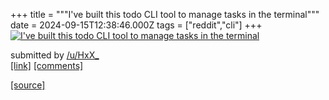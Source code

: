 +++
title = """I've built this todo CLI tool to manage tasks in the terminal"""
date = 2024-09-15T12:38:46.000Z
tags = ["reddit","cli"]
+++
[![I've built this todo CLI tool to manage tasks in the terminal](https://external-preview.redd.it/dmZseWx3YTN4eW9kMZW5iUWlK5v-jGXYhGcgiCybRedR_18Jff6rciwN_k6D.png?width=640&crop=smart&auto=webp&s=e527de0dbd8d225783f14495399b1296725f2512 "I've built this todo CLI tool to manage tasks in the terminal")](https://www.reddit.com/r/commandline/comments/1fhbj3e/ive_built_this_todo_cli_tool_to_manage_tasks_in/)

submitted by [/u/HxX\_](https://www.reddit.com/user/HxX_)  
[\[link\]](https://v.redd.it/q41v83b3xyod1) [\[comments\]](https://www.reddit.com/r/commandline/comments/1fhbj3e/ive_built_this_todo_cli_tool_to_manage_tasks_in/)

[[source]](https://www.reddit.com/r/commandline/comments/1fhbj3e/ive_built_this_todo_cli_tool_to_manage_tasks_in/)
